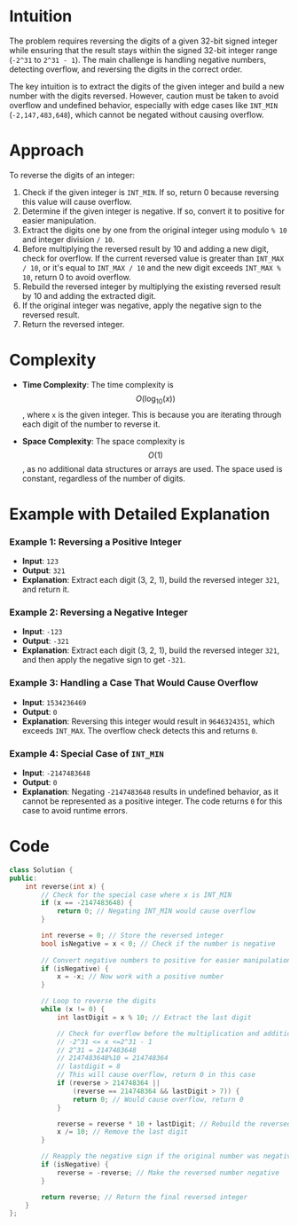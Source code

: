 # Intuition
The problem requires reversing the digits of a given 32-bit signed integer while ensuring that the result stays within the signed 32-bit integer range (`-2^31` to `2^31 - 1`). The main challenge is handling negative numbers, detecting overflow, and reversing the digits in the correct order.

The key intuition is to extract the digits of the given integer and build a new number with the digits reversed. However, caution must be taken to avoid overflow and undefined behavior, especially with edge cases like `INT_MIN` (`-2,147,483,648`), which cannot be negated without causing overflow.

# Approach
To reverse the digits of an integer:
1. Check if the given integer is `INT_MIN`. If so, return 0 because reversing this value will cause overflow.
2. Determine if the given integer is negative. If so, convert it to positive for easier manipulation.
3. Extract the digits one by one from the original integer using modulo `% 10` and integer division `/ 10`.
4. Before multiplying the reversed result by 10 and adding a new digit, check for overflow. If the current reversed value is greater than `INT_MAX / 10`, or it's equal to `INT_MAX / 10` and the new digit exceeds `INT_MAX % 10`, return 0 to avoid overflow.
5. Rebuild the reversed integer by multiplying the existing reversed result by 10 and adding the extracted digit.
6. If the original integer was negative, apply the negative sign to the reversed result.
7. Return the reversed integer.

# Complexity
- **Time Complexity**: 
  The time complexity is $$O(\log_{10}(x))$$, where `x` is the given integer. This is because you are iterating through each digit of the number to reverse it.

- **Space Complexity**: 
  The space complexity is $$O(1)$$, as no additional data structures or arrays are used. The space used is constant, regardless of the number of digits.

# Example with Detailed Explanation
### Example 1: Reversing a Positive Integer
- **Input**: `123`
- **Output**: `321`
- **Explanation**: Extract each digit (3, 2, 1), build the reversed integer `321`, and return it.

### Example 2: Reversing a Negative Integer
- **Input**: `-123`
- **Output**: `-321`
- **Explanation**: Extract each digit (3, 2, 1), build the reversed integer `321`, and then apply the negative sign to get `-321`.

### Example 3: Handling a Case That Would Cause Overflow
- **Input**: `1534236469`
- **Output**: `0`
- **Explanation**: Reversing this integer would result in `9646324351`, which exceeds `INT_MAX`. The overflow check detects this and returns `0`.

### Example 4: Special Case of `INT_MIN`
- **Input**: `-2147483648`
- **Output**: `0`
- **Explanation**: Negating `-2147483648` results in undefined behavior, as it cannot be represented as a positive integer. The code returns `0` for this case to avoid runtime errors.

# Code
```c++
class Solution {
public:
    int reverse(int x) {
        // Check for the special case where x is INT_MIN
        if (x == -2147483648) {
            return 0; // Negating INT_MIN would cause overflow
        }

        int reverse = 0; // Store the reversed integer
        bool isNegative = x < 0; // Check if the number is negative
        
        // Convert negative numbers to positive for easier manipulation
        if (isNegative) {
            x = -x; // Now work with a positive number
        }

        // Loop to reverse the digits
        while (x != 0) {
            int lastDigit = x % 10; // Extract the last digit

            // Check for overflow before the multiplication and addition
            // -2^31 <= x <=2^31 - 1
            // 2^31 = 2147483648
            // 2147483648%10 = 214748364
            // lastdigit = 8
            // This will cause overflow, return 0 in this case
            if (reverse > 214748364 || 
                (reverse == 214748364 && lastDigit > 7)) {
                return 0; // Would cause overflow, return 0
            }

            reverse = reverse * 10 + lastDigit; // Rebuild the reversed integer
            x /= 10; // Remove the last digit
        }

        // Reapply the negative sign if the original number was negative
        if (isNegative) {
            reverse = -reverse; // Make the reversed number negative
        }

        return reverse; // Return the final reversed integer
    }
};
```